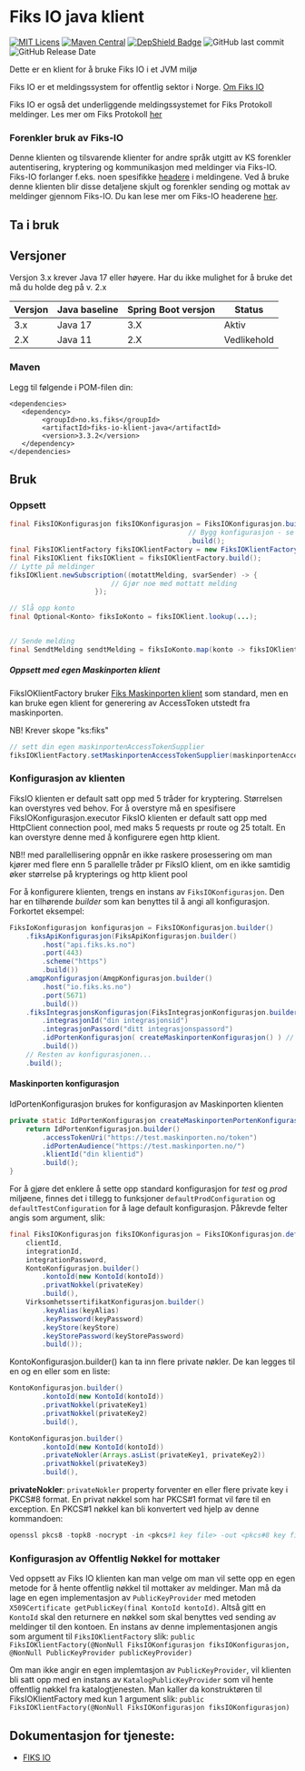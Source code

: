 # Fiks IO java klient
[![MIT Licens](https://img.shields.io/badge/license-MIT-blue.svg)](https://github.com/ks-no/fiks-io-klient-java/blob/master/LICENSE)
[![Maven Central](https://img.shields.io/maven-central/v/no.ks.fiks/fiks-io-klient-java.svg)](https://search.maven.org/search?q=g:no.ks.fiks%20a:fiks-io-klient-java)
[![DepShield Badge](https://depshield.sonatype.org/badges/ks-no/fiks-io-klient-java/depshield.svg)](https://depshield.github.io)
![GitHub last commit](https://img.shields.io/github/last-commit/ks-no/fiks-io-klient-java.svg)
![GitHub Release Date](https://img.shields.io/github/release-date/ks-no/fiks-io-klient-java.svg)

Dette er en klient for å bruke Fiks IO i et JVM miljø


Fiks IO er et meldingssystem for offentlig sektor i Norge. [Om Fiks IO](https://ks-no.github.io/fiks-plattform/tjenester/fiksprotokoll/fiksio/)

Fiks IO er også det underliggende meldingssystemet for Fiks Protokoll meldinger. Les mer om Fiks Protokoll [her](https://ks-no.github.io/fiks-plattform/tjenester/fiksprotokoll/)


### Forenkler bruk av Fiks-IO
Denne klienten og tilsvarende klienter for andre språk utgitt av KS forenkler autentisering, kryptering og kommunikasjon med meldinger via Fiks-IO.
Fiks-IO forlanger f.eks. noen spesifikke [headere](https://ks-no.github.io/fiks-plattform/tjenester/fiksprotokoll/fiksio/#headere) i meldingene.
Ved å bruke denne klienten blir disse detaljene skjult og forenkler sending og mottak av meldinger gjennom Fiks-IO. Du kan lese mer om Fiks-IO headerene [her](https://ks-no.github.io/fiks-plattform/tjenester/fiksprotokoll/fiksio/#headere).


## Ta i bruk
## Versjoner
Versjon 3.x krever Java 17 eller høyere. Har du ikke mulighet for å bruke det må du holde deg på v. 2.x

| Versjon | Java baseline | Spring Boot versjon | Status      |
|---------|---------------|---------------------|-------------|
| 3.x     | Java 17       | 3.X                 | Aktiv       |
| 2.X     | Java 11       | 2.X                 | Vedlikehold |

### Maven
Legg til følgende i POM-filen din:

    <dependencies>
       <dependency>
            <groupId>no.ks.fiks</groupId>
            <artifactId>fiks-io-klient-java</artifactId>
            <version>3.3.2</version>
       </dependency>
    </dependencies>

## Bruk

### Oppsett

```java
final FiksIOKonfigurasjon fiksIOKonfigurasjon = FiksIOKonfigurasjon.builder()
                                            // Bygg konfigurasjon - se mer under "Konfigurasjon av klienten"
                                            .build();
final FiksIOKlientFactory fiksIOKlientFactory = new FiksIOKlientFactory(fiksIOKonfigurasjon);
final FiksIOKlient fiksIOKlient = fiksIOKlientFactory.build();
// Lytte på meldinger
fiksIOKlient.newSubscription((motattMelding, svarSender) -> {
                         // Gjør noe med mottatt melding
                     });

// Slå opp konto
final Optional<Konto> fiksIoKonto = fiksIOKlient.lookup(...);


// Sende melding
final SendtMelding sendtMelding = fiksIoKonto.map(konto -> fiksIOKlient.send(...)).orElseThrow(() -> new IllegalStateException("Kunne ikke sende til Fiks IO"));
```

##### Oppsett med egen Maskinporten klient
FiksIOKlientFactory bruker [Fiks Maskinporten klient](https://github.com/ks-no/fiks-maskinporten) som standard, men en kan bruke egen klient for generering av AccessToken utstedt fra maskinporten.

NB! Krever skope "ks:fiks"
```java
// sett din egen maskinportenAccessTokenSupplier
fiksIOKlientFactory.setMaskinportenAccessTokenSupplier(maskinportenAccessTokenSupplier)
```

### Konfigurasjon av klienten
FiksIO klienten er default satt opp med 5 tråder for kryptering. Størrelsen kan overstyres ved behov. For å overstyre må en spesifisere FiksIOKonfigurasjon.executor
FiksIO klienten er default satt opp med HttpClient connection pool, med maks 5 requests pr route og 25 totalt. En kan overstyre denne med å konfigurere egen http klient.

NB!! med parallellisering oppnår en ikke raskere prosessering om man kjører med flere enn 5 parallelle tråder pr FiksIO klient, om en ikke samtidig øker størrelse på krypterings og http klient pool


For å konfigurere klienten, trengs en instans av `FiksIOKonfigurasjon`. Den har en tilhørende *builder* som kan benyttes til å angi all konfigurasjon.
Forkortet eksempel:
```java
FiksIoKonfigurasjon konfigurasjon = FiksIOKonfigurasjon.builder()
    .fiksApiKonfigurasjon(FiksApiKonfigurasjon.builder()
        .host("api.fiks.ks.no")
        .port(443)
        .scheme("https")
        .build())
    .amqpKonfigurasjon(AmqpKonfigurasjon.builder()
        .host("io.fiks.ks.no")
        .port(5671)
        .build())
    .fiksIntegrasjonsKonfigurasjon(FiksIntegrasjonKonfigurasjon.builder()
        .integrasjonId("din integrasjonsid")
        .integrasjonPassord("ditt integrasjonspassord")
        .idPortenKonfigurasjon( createMaskinportenKonfigurasjon() ) // Dette er Maskinporten konfigurasjonen! Se eksempel under.
        .build())
    // Resten av konfigurasjonen...
    .build();
```

#### Maskinporten konfigurasjon
IdPortenKonfigurasjon brukes for konfigurasjon av Maskinporten klienten
```java
private static IdPortenKonfigurasjon createMaskinportenPortenKonfigurasjon() {
    return IdPortenKonfigurasjon.builder()
        .accessTokenUri("https://test.maskinporten.no/token")
        .idPortenAudience("https://test.maskinporten.no/")
        .klientId("din klientid")
        .build();
}
```


For å gjøre det enklere å sette opp standard konfigurasjon for *test* og *prod* miljøene, finnes det i tillegg to funksjoner `defaultProdConfiguration` og `defaultTestConfiguration` for å lage default konfigurasjon. Påkrevde felter angis som argument, slik:
```java
final FiksIOKonfigurasjon fiksIOKonfigurasjon = FiksIOKonfigurasjon.defaultProdConfiguration(
    clientId,
    integrationId,
    integrationPassword,
    KontoKonfigurasjon.builder()
        .kontoId(new KontoId(kontoId))
        .privatNokkel(privateKey)
        .build(),
    VirksomhetssertifikatKonfigurasjon.builder()
        .keyAlias(keyAlias)
        .keyPassword(keyPassword)
        .keyStore(keyStore)
        .keyStorePassword(keyStorePassword)
        .build());
```
KontoKonfigurasjon.builder() kan ta inn flere private nøkler. De kan legges til en og en eller som en liste:
```java
KontoKonfigurasjon.builder()
        .kontoId(new KontoId(kontoId))
        .privatNokkel(privateKey1)
        .privatNokkel(privateKey2)
        .build(),
```
```java
KontoKonfigurasjon.builder()
        .kontoId(new KontoId(kontoId))
        .privateNokler(Arrays.asList(privateKey1, privateKey2))
        .privatNokkel(privateKey3)
        .build(),
```

**privateNokler**: `privateNokler` property forventer en eller flere private key i PKCS#8 format. En privat nøkkel som har PKCS#1 format vil føre til en exception. En PKCS#1 nøkkel kan bli konvertert ved hjelp av denne kommandoen:
```powershell
openssl pkcs8 -topk8 -nocrypt -in <pkcs#1 key file> -out <pkcs#8 key file>
```


### Konfigurasjon av Offentlig Nøkkel for mottaker

Ved oppsett av Fiks IO klienten kan man velge om man vil sette opp en egen metode for å hente offentlig nøkkel til mottaker av meldinger.
Man må da lage en egen implementasjon av `PublicKeyProvider` med metoden `X509Certificate getPublicKey(final KontoId kontoId)`. Altså gitt en `KontoId` skal
den returnere en nøkkel som skal benyttes ved sending av meldinger til den kontoen. En instans av denne implementasjonen angis som argument til `FiksIOKlientFactory` slik:
`public FiksIOKlientFactory(@NonNull FiksIOKonfigurasjon fiksIOKonfigurasjon, @NonNull PublicKeyProvider publicKeyProvider)`

Om man ikke angir en egen implemtasjon av `PublicKeyProvider`, vil klienten bli satt opp med en instans av `KatalogPublicKeyProvider` som
vil hente offentlig nøkkel fra katalogtjenesten. Man kaller da konstruktøren til FiksIOKlientFactory med kun 1 argument slik:
`public FiksIOKlientFactory(@NonNull FiksIOKonfigurasjon fiksIOKonfigurasjon)`

## Dokumentasjon for tjeneste:

 * [FIKS IO](https://ks-no.github.io/fiks-platform/tjenester/fiksio/)
